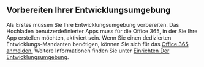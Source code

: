 ## <a name="prepare-your-development-environment"></a>Vorbereiten Ihrer Entwicklungsumgebung

Als Erstes müssen Sie Ihre Entwicklungsumgebung vorbereiten. Das Hochladen benutzerdefinierter Apps muss für die Office 365, in der Sie Ihre App erstellen möchten, aktiviert sein. Wenn Sie einen dedizierten Entwicklungs-Mandanten benötigen, können Sie sich für das [Office 365 anmelden.](https://developer.microsoft.com/office/dev-program) Weitere Informationen finden Sie unter [Einrichten Der Entwicklungsumgebung](~/concepts/build-and-test/prepare-your-o365-tenant.md).